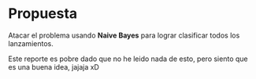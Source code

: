 # Propuesta
Atacar el problema usando **Naive Bayes** para lograr clasificar todos
los lanzamientos.

Este reporte es pobre dado que no he leido nada de esto, pero siento que es una
buena idea, jajaja xD